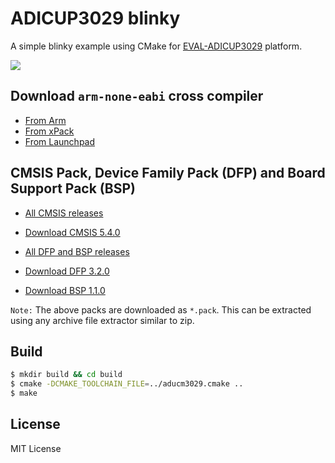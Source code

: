 # ADICUP3029 blinky

A simple blinky example using CMake for [EVAL-ADICUP3029](https://www.analog.com/en/design-center/evaluation-hardware-and-software/evaluation-boards-kits/EVAL-ADICUP3029.html) platform.

![](https://www.analog.com/-/media/analog/en/evaluation-board-images/images/eval-adicup3029-angle-web.gif?la=en&h=500&thn=1&hash=AC90B1ECD6EDB1A50AA636027C404D8F)

## Download `arm-none-eabi` cross compiler

* [From Arm](https://developer.arm.com/tools-and-software/open-source-software/developer-tools/gnu-toolchain/gnu-rm/downloads)
* [From xPack](https://xpack.github.io/arm-none-eabi-gcc/install/)
* [From Launchpad](https://launchpad.net/gcc-arm-embedded)


## CMSIS Pack, Device Family Pack (DFP) and Board Support Pack (BSP)

* [All CMSIS releases](https://github.com/ARM-software/CMSIS_5/releases/)

* [Download CMSIS 5.4.0](https://github.com/ARM-software/CMSIS_5/releases/download/5.4.0/ARM.CMSIS.5.4.0.pack)

* [All DFP and BSP releases](https://developer.arm.com/tools-and-software/embedded/cmsis/cmsis-packs)

* [Download DFP 3.2.0](http://download.analog.com/tools/EZBoards/CM302x/Releases/AnalogDevices.ADuCM302x_DFP.3.2.0.pack)

* [Download BSP 1.1.0](http://download.analog.com/tools/EZBoards/ADICUP3029/Releases/AnalogDevices.EVAL-ADICUP3029_BSP.1.1.0.pack)

`Note:` The above packs are downloaded as `*.pack`. This can be extracted using any archive file extractor similar to zip.


## Build
```bash
$ mkdir build && cd build
$ cmake -DCMAKE_TOOLCHAIN_FILE=../aducm3029.cmake ..
$ make
```

## License

MIT License